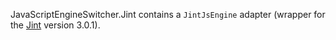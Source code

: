JavaScriptEngineSwitcher.Jint contains a `JintJsEngine` adapter (wrapper for the [Jint](http://github.com/sebastienros/jint) version 3.0.1).